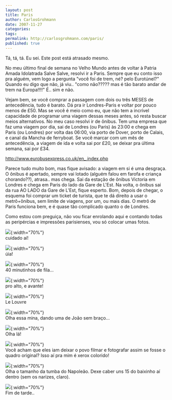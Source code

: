 ```yaml
---
layout: post
title: Paris
author: CarlosGrohmann
date: 2007-11-27
categories: 
tags: 
permalink: http://carlosgrohmann.com/paris/
published: true
---
```


Tá, tá, tá. Eu sei. Este post está atrasado mesmo.  

No meu último final de semana no Velho Mundo antes de voltar à Patria Amada Idolatrada Salve Salve, resolvi ir a Paris. Sempre que eu conto isso pra alguém, vem logo a pergunta "você foi de trem, né? pelo Eurotúnel?" Quando eu digo que não, já viu.. "como não????? mas é tão barato andar de trem na Europa!!!!" É.. sim e não.  

Vejam bem, se você comprar a passagem com dois ou três MESES de antecedência, tudo é barato. Dá pra ir Londres-Paris e voltar por pouco menos de £50. Mas se você é meio como eu, que não tem a incrível capacidade de programar uma viagem dessas meses antes, só resta buscar meios alternativos. No meu caso resolvi ir de ônibus. Tem uma empresa que faz uma viagem por dia, sai de Londres (ou Paris) às 23:00 e chega em Paris (ou Londres) por volta das 06:00, via porto de Dover, porto de Calais, e canal da Mancha de ferryboat. Se você marcar com um mês de antecedência, a viagem de ida e volta sai por £20, se deixar pra última semana, sai por £34.  

<http://www.eurobusexpress.co.uk/en_,index.php>  

Parece tudo muito bom, mas fique avisado: a viagem em si é uma desgraça. O ônibus é apertado, sempre vai lotado (alguém falou em farofa e criança chorando??), atrasa.. mas chega. Sai da estação de ônibus Victoria em Londres e chega em Paris do lado da Gare de L'Est. Na volta, o ônibus sai da rua AO LADO da Gare de L'Est, fique esperto. Bom, depois de chegar, o esquema foi comprar um ticket de turista, que te dá direito a usar o metrô+ônibus, sem limite de viagens, por um, ou mais dias. O metrô de Paris funciona bem, e é quase tão complicado quanto o de Londres.  

Como estou com preguiça, não vou ficar enrolando aqui e contando todas as peripércias e impressões parisienses, vou só colocar umas fotos.  

![](/img/DSC03300.jpg){:width="70%"}   
cuidado aí!  

![](/img/DSC03313.jpg){:width="70%"}   
úia!  

![](/img/DSC03347.jpg){:width="70%"}   
40 minutinhos de fila...  

![](/img/DSC03391.JPG){:width="70%"}   
pro alto, e avante!  

![](/img/DSC03575.jpg){:width="70%"}   
Le Louvre  

![](/img/DSC03611.jpg){:width="70%"}   
Olha essa mina, dando uma de João sem braço...  

![](/img/DSC03644.jpg){:width="70%"}   
Olha lá!  

![](/img/DSC03646.jpg){:width="70%"}   
Você acham que eles iam deixar o povo filmar e fotografar assim se fosse o quadro original? Isso aí pra mim é xerox colorido!  

![](/img/DSC03759.jpg){:width="70%"}   
Olha o tamanho da tumba do Napoleão. Dexe caber uns 15 do baixinho aí dentro (sem os narizes, claro).  

![](/img/DSC03817.jpg){:width="70%"}   
Fim de tarde..
